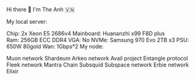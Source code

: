 Hi there 👋 I'm The Anh 🇻🇳      
          
               
           
My local server:   
  
Chip: 2x Xeon E5 2686v4 
Mainboard: Huananzhi x99 F8D plus  
Ram: 256GB ECC DDR4 
VGA: No
NVMe: Samsung 970 Evo 2TB x3
PSU: 650W 80gold
Wan: 1Gbps*2
My node:

Muon network
Shardeum
Arkeo network
Avail project
Entangle protocol
Fleek network
Mantra Chain
Subsquid
Subspace network
Erbie network
Elixir



